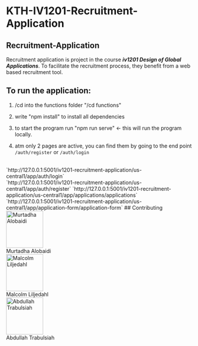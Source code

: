# KTH-IV1201-Recruitment-Application

## Recruitment-Application
Recruitment application is project in the course ***iv1201 Design of Global Applications***. To facilitate the recruitment process, they benefit from a web based recruitment tool. 

## To run the application:

1. /cd into the functions folder "/cd functions"

2. write "npm install" to install all dependencies

3. to start the program run "npm run serve" <- this will run the program locally.

4. atm only 2 pages are active, you can find them by going to the end point `/auth/register` or `/auth/login`
<br>
    `http://127.0.0.1:5001/iv1201-recruitment-application/us-central1/app/auth/login`
<br>
    `http://127.0.0.1:5001/iv1201-recruitment-application/us-central1/app/auth/register`
    `http://127.0.0.1:5001/iv1201-recruitment-application/us-central1/app/applications/applications`
    `http://127.0.0.1:5001/iv1201-recruitment-application/us-central1/app/application-form/application-form`       
 ## Contributing
<div>
   <img src="https://avatars.githubusercontent.com/u/69900487?v=4" alt="Murtadha Alobaidi" width="100px"> 
   <br>
   Murtadha Alobaidi
   <br>
  <img src="https://avatars.githubusercontent.com/u/71021972?v=4" alt="Malcolm Liljedahl" width="100px">
  <br>
  Malcolm Liljedahl
  <br>
  <img src="https://avatars.githubusercontent.com/u/83720452?v=4" alt="Abdullah Trabulsiah" width="100px">
  <br>
  Abdullah Trabulsiah
  <br>
</div>

